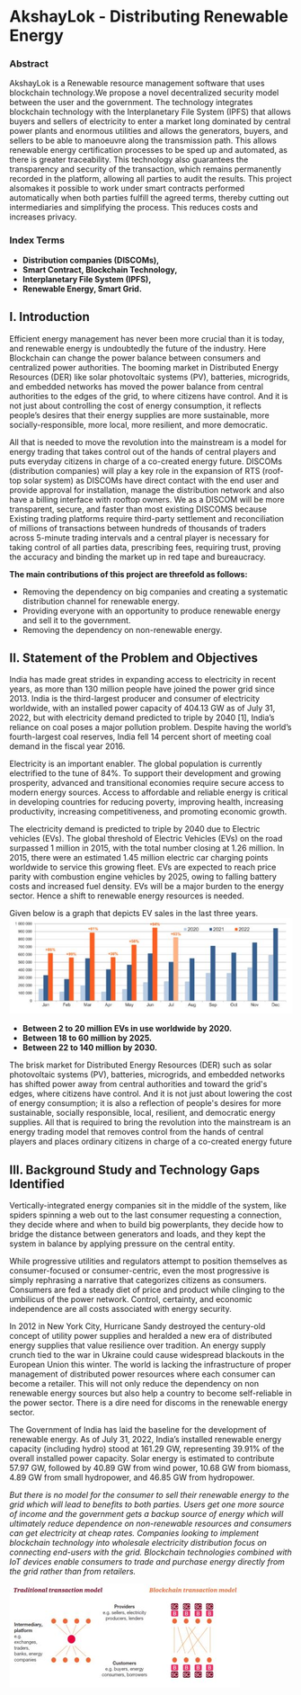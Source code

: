 # AkshayLok - Distributing Renewable Energy


###  Abstract
AkshayLok is a Renewable resource management software that uses blockchain technology.We propose a novel decentralized security model between the user and the government. The technology integrates blockchain technology with the Interplanetary File System (IPFS) that allows buyers and sellers of electricity to enter a market long dominated by central power plants and enormous utilities and allows the generators, buyers, and sellers to be able to manoeuvre along the transmission path. This allows renewable energy certification processes to be sped up and automated, as there is greater traceability. This technology also guarantees the transparency and security of the transaction, which remains permanently recorded in the platform, allowing all parties to audit the results. This project alsomakes it possible to work under smart contracts performed automatically when both parties fulfill the agreed terms, thereby cutting out intermediaries and simplifying the process. This reduces costs and increases privacy.



###  Index Terms
- **Distribution companies (DISCOMs),**
- **Smart Contract, Blockchain Technology,**
- **Interplanetary File System (IPFS),**
- **Renewable Energy, Smart Grid.**


## I. Introduction
Efficient energy management has never been more crucial than it is today, and renewable energy is undoubtedly the future of the industry. Here Blockchain can change the power balance between consumers and centralized power authorities. The booming market in Distributed Energy Resources (DER) like solar photovoltaic systems (PV), batteries, microgrids, and embedded networks has moved the power balance from central authorities to the edges of the grid, to where citizens have control. And it is not just about controlling the cost of energy consumption, it reflects people’s desires that their energy supplies are more sustainable, more socially-responsible, more local, more resilient, and more democratic.

All that is needed to move the revolution into the mainstream is a model for energy trading that takes control out of the hands of central players and puts everyday citizens in charge of a co-created energy future. DISCOMs (distribution companies) will play a key role in the expansion of RTS (roof-top solar
system) as DISCOMs have direct contact with the end user and provide approval for installation, manage the distribution network and also have a billing interface with rooftop owners. We as a DISCOM will be more transparent, secure, and faster than most existing DISCOMS because Existing trading platforms require third-party settlement and reconciliation of millions of transactions between hundreds of thousands of traders across 5-minute trading intervals and a central player is necessary for taking control of all parties data, prescribing fees, requiring trust, proving the accuracy and binding the market up in red tape and bureaucracy.

**The main contributions of this project are threefold as follows:**
- Removing the dependency on big companies and creating a systematic distribution channel for renewable energy.
- Providing everyone with an opportunity to produce renewable energy and sell it to the government.
- Removing the dependency on non-renewable energy.

## II. Statement of the Problem and Objectives
India has made great strides in expanding access to electricity in recent years, as more than 130 million people have joined the power grid since 2013. India is the third-largest producer and consumer of electricity worldwide, with an installed power capacity of 404.13 GW as of July 31, 2022, but with electricity demand predicted to triple by 2040 [1], India’s reliance on coal poses a major pollution problem. Despite having the world’s fourth-largest coal reserves, India fell 14 percent short of meeting coal demand in the fiscal year 2016. 

Electricity is an important enabler. The global population is currently electrified to the tune of 84%. To support their development and growing prosperity, advanced and transitional economies require secure access to modern energy sources. Access to affordable and reliable energy is critical in developing countries for reducing poverty, improving health, increasing productivity, increasing competitiveness, and promoting economic growth.

The electricity demand is predicted to triple by 2040 due to Electric vehicles (EVs). The global threshold of Electric Vehicles (EVs) on the road surpassed 1 million in 2015, with the total number closing at 1.26 million. In 2015, there were an estimated 1.45 million electric car charging points worldwide to service this growing fleet. EVs are expected to reach price parity with combustion engine vehicles by 2025, owing to falling battery costs and increased fuel density. EVs will be a major burden to the energy sector. Hence a shift to renewable energy resources is needed. 

Given below is a graph that depicts EV sales in the last three years.
![Alt text](./Images/img1.JPG?raw=true)

- **Between 2 to 20 million EVs in use worldwide by 2020.**
- **Between 18 to 60 million by 2025.**
- **Between 22 to 140 million by 2030.**

The brisk market for Distributed Energy Resources (DER) such as solar photovoltaic systems (PV), batteries, microgrids, and embedded networks has shifted power away from central authorities and toward the grid's edges, where citizens have control. And it is not just about lowering the cost of energy consumption; it is also a reflection of people's desires for more sustainable, socially responsible, local, resilient, and democratic energy supplies. All that is required to bring the revolution into the mainstream is an energy trading model that removes control from the hands of central players and places ordinary citizens in charge of a co-created energy future


##  III. Background Study and Technology Gaps Identified
Vertically-integrated energy companies sit in the middle of the system, like spiders spinning a web out to the last consumer requesting a connection, they decide where and when to build big powerplants, they decide how to bridge the distance between generators and loads, and they kept the system in balance by applying pressure on the central entity.

While progressive utilities and regulators attempt to position themselves as consumer-focused or consumer-centric, even the most progressive is simply rephrasing a narrative that categorizes citizens as consumers. Consumers are fed a steady diet of price and product while clinging to the umbilicus of the power network. Control, certainty, and economic independence are all costs associated with energy security.

In 2012 in New York City, Hurricane Sandy destroyed the century-old concept of utility power supplies and heralded a new era of distributed energy supplies that value resilience over tradition. An energy supply crunch tied to the war in Ukraine could cause widespread blackouts in the European Union this winter. The world is lacking the infrastructure of proper management of distributed power resources where each consumer can become a retailer. This will not only reduce the dependency on non renewable energy sources but also help a country to become self-reliable in the power sector. There is a dire need for discoms in the renewable energy sector.

The Government of India has laid the baseline for the development of renewable energy. As of July 31, 2022, India’s installed renewable energy capacity (including hydro) stood at 161.29 GW, representing 39.91% of the overall installed power capacity. Solar energy is estimated to contribute 57.97 GW, followed by 40.89 GW from wind power, 10.68 GW from biomass, 4.89 GW from small hydropower, and 46.85 GW from hydropower. 

*But there is no model for the consumer to sell their renewable energy to the grid which will lead to benefits to both parties. Users get one more source of income and the government gets a backup source of energy which will ultimately reduce dependence on non-renewable resources and consumers can get electricity at cheap rates. Companies looking to implement blockchain technology into wholesale electricity distribution focus on connecting end-users with the grid. Blockchain technologies combined with IoT devices enable consumers to trade and purchase energy directly from the grid rather than from retailers.*

![Alt text](./Images/img2.JPG?raw=true)
